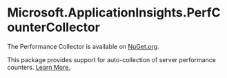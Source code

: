 Microsoft.ApplicationInsights.PerfCounterCollector
===================================================

The Performance Collector is available on [NuGet.org](http://www.nuget.org/packages/Microsoft.ApplicationInsights.PerfCounterCollector/).

This package provides support for auto-collection of server performance counters. [Learn More.](https://azure.microsoft.com/en-us/documentation/articles/app-insights-web-monitor-performance/#system-performance-counters)
